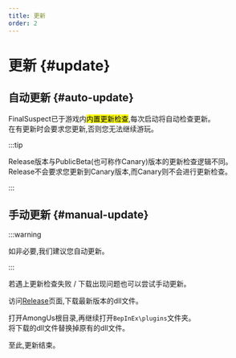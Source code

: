 ```yaml
---
title: 更新
order: 2
---
```

# 更新 {#update}

## 自动更新 {#auto-update}

FinalSuspect已于游戏内<mark>内置更新检查</mark>,每次启动将自动检查更新。\
在有更新时会要求您更新,否则您无法继续游玩。

:::tip

Release版本与PublicBeta(也可称作Canary)版本的更新检查逻辑不同。\
Release不会要求您更新到Canary版本,而Canary则不会进行更新检查。

:::

## 手动更新 {#manual-update}

:::warning

如非必要,我们建议您自动更新。

:::

若遇上更新检查失败 / 下载出现问题也可以尝试手动更新。

访问[Release](https://github.com/XtremeWave/FinalSuspect/releases)页面,下载最新版本的dll文件。

打开AmongUs根目录,再继续打开`BepInEx\plugins`文件夹。\
将下载的dll文件替换掉原有的dll文件。

至此,更新结束。